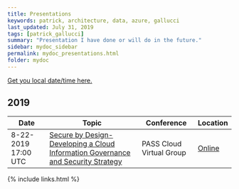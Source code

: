 ```yaml
---
title: Presentations
keywords: patrick, architecture, data, azure, gallucci
last_updated: July 31, 2019
tags: [patrick_gallucci]
summary: "Presentation I have done or will do in the future."
sidebar: mydoc_sidebar
permalink: mydoc_presentations.html
folder: mydoc
---
```


[Get you local date/time here.](https://www.timeanddate.com/worldclock/converter-classic.html)
## 2019


Date|Topic|Conference|Location
----|-----|----------|--------
8-22-2019 17:00 UTC|[Secure by Design-Developing a Cloud Information Governance and Security Strategy](https://cloud.pass.org/)|PASS Cloud Virtual Group|[Online](https://cloud.pass.org/)

{% include links.html %}
